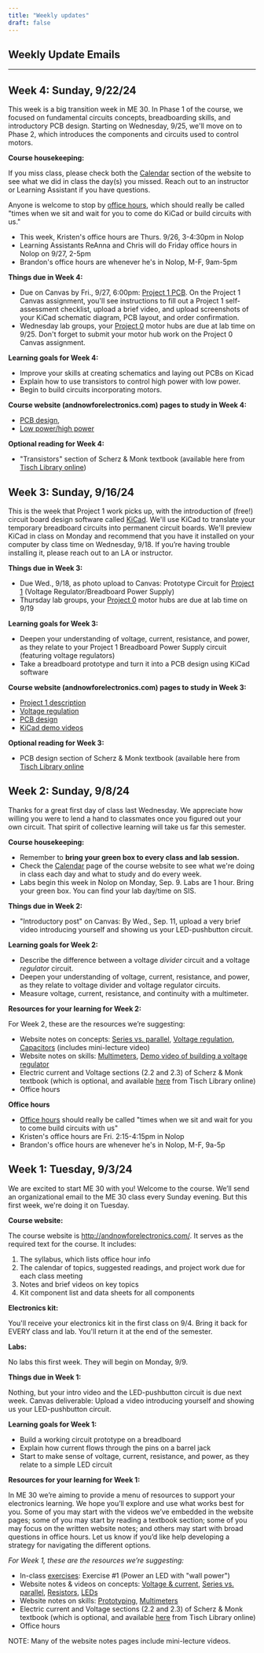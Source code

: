 ```yaml
---
title: "Weekly updates"
draft: false
---
```

## Weekly Update Emails

- - -
## Week 4: Sunday, 9/22/24

This week is a big transition week in ME 30. In Phase 1 of the course, we focused on fundamental circuits concepts, breadboarding skills, and introductory PCB design. Starting on Wednesday, 9/25, we'll move on to Phase 2, which introduces the components and circuits used to control motors.

**Course housekeeping:**

If you miss class, please check both the [Calendar](http://andnowforelectronics.com/logistics/calendar/) section of the website to see what we did in class the day(s) you missed. Reach out to an instructor or Learning Assistant if you have questions.

Anyone is welcome to stop by [office hours](http://andnowforelectronics.com/logistics/syllabus/#office-hours), which should really be called "times when we sit and wait for you to come do KiCad or build circuits with us."
- This week, Kristen's office hours are Thurs. 9/26, 3-4:30pm in Nolop
- Learning Assistants ReAnna and Chris will do Friday office hours in Nolop on 9/27, 2-5pm
- Brandon's office hours are whenever he's in Nolop, M-F, 9am-5pm 

**Things due in Week 4:**
- Due on Canvas by Fri., 9/27, 6:00pm: [Project 1 PCB](http://andnowforelectronics.com/logistics/projects/#project-1). On the Project 1 Canvas assignment, you'll see instructions to fill out a Project 1 self-assessment checklist, upload a brief video, and upload screenshots of your KiCad schematic diagram, PCB layout, and order confirmation.
- Wednesday lab groups, your [Project 0](http://andnowforelectronics.com/logistics/projects/#project-0) motor hubs are due at lab time on 9/25. Don't forget to submit your motor hub work on the Project 0 Canvas assignment.

**Learning goals for Week 4:**
- Improve your skills at creating schematics and laying out PCBs on Kicad
- Explain how to use transistors to control high power with low power.
- Begin to build circuits incorporating motors.

**Course website (andnowforelectronics.com) pages to study in Week 4:**
- [PCB design](http://andnowforelectronics.com/notes/pcb/), 
- [Low power/high power](http://andnowforelectronics.com/notes/low-power-high-power/)

**Optional reading for Week 4:**
- "Transistors" section of Scherz & Monk textbook (available here from [Tisch Library online](https://tufts-primo.hosted.exlibrisgroup.com/permalink/f/k87dab/TN_cdi_askewsholts_vlebooks_9781259587559))

## Week 3: Sunday, 9/16/24

This is the week that Project 1 work picks up, with the introduction of (free!) circuit board design software called [KiCad](https://www.kicad.org/). We'll use KiCad to translate your temporary breadboard circuits into permanent circuit boards. We'll preview KiCad in class on Monday and recommend that you have it installed on your computer by class time on Wednesday, 9/18. If you’re having trouble installing it, please reach out to an LA or instructor.

**Things due in Week 3:**
- Due Wed., 9/18, as photo upload to Canvas: Prototype Circuit for [Project 1](http://andnowforelectronics.com/logistics/projects/#project-1) (Voltage Regulator/Breadboard Power Supply)
- Thursday lab groups, your [Project 0](http://andnowforelectronics.com/logistics/projects/#project-0) motor hubs are due at lab time on 9/19 

**Learning goals for Week 3:**
- Deepen your understanding of voltage, current, resistance, and power, as they relate to your Project 1 Breadboard Power Supply circuit (featuring voltage regulators)
- Take a breadboard prototype and turn it into a PCB design using KiCad software

**Course website (andnowforelectronics.com) pages to study in Week 3:**
- [Project 1 description](http://andnowforelectronics.com/logistics/projects/)
- [Voltage regulation](http://andnowforelectronics.com/notes/voltage-regulation/)
- [PCB design](http://andnowforelectronics.com/notes/pcb/)
- [KiCad demo videos](http://andnowforelectronics.com/notes/demo-videos/#kicad-for-project-1)

**Optional reading for Week 3:**
- PCB design section of Scherz & Monk textbook (available here from [Tisch Library online](https://tufts-primo.hosted.exlibrisgroup.com/permalink/f/k87dab/TN_cdi_askewsholts_vlebooks_9781259587559)

## Week 2: Sunday, 9/8/24

Thanks for a great first day of class last Wednesday. We appreciate how willing you were to lend a hand to classmates once you figured out your own circuit. That spirit of collective learning will take us far this semester.

**Course housekeeping:**
- Remember to **bring your green box to every class and lab session.**
- Check the [Calendar](http://andnowforelectronics.com/logistics/calendar/) page of the course website to see what we're doing in class each day and what to study and do every week.
- Labs begin this week in Nolop on Monday, Sep. 9. Labs are 1 hour. Bring your green box. You can find your lab day/time on SIS.

**Things due in Week 2:**
- "Introductory post" on Canvas: By Wed., Sep. 11, upload a very brief video introducing yourself and showing us your LED-pushbutton circuit.

**Learning goals for Week 2:**
- Describe the difference between a voltage *divider* circuit and a voltage *regulator* circuit.
- Deepen your understanding of voltage, current, resistance, and power, as they relate to voltage divider and voltage regulator circuits.
- Measure voltage, current, resistance, and continuity with a multimeter.

**Resources for your learning for Week 2:**

For Week 2, these are the resources we’re suggesting:
- Website notes on concepts: [Series vs. parallel](http://andnowforelectronics.com/notes/series-vs-parallel/), [Voltage regulation](http://andnowforelectronics.com/notes/voltage-regulation/), [Capacitors](http://andnowforelectronics.com/notes/capacitors/) (includes mini-lecture video)
- Website notes on skills: [Multimeters](http://andnowforelectronics.com/notes/multimeters/), [Demo video of building a voltage regulator](http://andnowforelectronics.com/notes/demo-videos/#building-a-breadboard-prototype)
- Electric current and Voltage sections (2.2 and 2.3) of Scherz & Monk textbook (which is optional, and available [here](https://tufts-primo.hosted.exlibrisgroup.com/permalink/f/k87dab/TN_cdi_askewsholts_vlebooks_9781259587559) from Tisch Library online)
- Office hours 

**Office hours**
- [Office hours](http://andnowforelectronics.com/logistics/syllabus/#office-hours) should really be called "times when we sit and wait for you to come build circuits with us"
- Kristen's office hours are Fri. 2:15-4:15pm in Nolop
- Brandon's office hours are whenever he's in Nolop, M-F, 9a-5p 


## Week 1: Tuesday, 9/3/24

We are excited to start ME 30 with you! Welcome to the course. We’ll send an organizational email to the ME 30 class every Sunday evening. But this first week, we're doing it on Tuesday.

**Course website:**

The course website is http://andnowforelectronics.com/. It serves as the required text for the course. It includes:
1. The syllabus, which lists office hour info
2. The calendar of topics, suggested readings, and project work due for each class meeting
3. Notes and brief videos on key topics
4. Kit component list and data sheets for all components

**Electronics kit:**

You'll receive your electronics kit in the first class on 9/4. Bring it back for EVERY class and lab. You'll return it at the end of the semester.

**Labs:**

No labs this first week.  They will begin on Monday, 9/9.

**Things due in Week 1:**

Nothing, but your intro video and the LED-pushbutton circuit is due next week. Canvas deliverable: Upload a video introducing yourself and showing us your LED-pushbutton circuit.

**Learning goals for Week 1:**
- Build a working circuit prototype on a breadboard 
- Explain how current flows through the pins on a barrel jack
- Start to make sense of voltage, current, resistance, and power, as they relate to a simple LED circuit

**Resources for your learning for Week 1:**

In ME 30 we’re aiming to provide a menu of resources to support your electronics learning. We hope you’ll explore and use what works best for you. Some of you may start with the videos we’ve embedded in the website pages; some of you may start by reading a textbook section; some of you may focus on the written website notes; and others may start with broad questions in office hours. Let us know if you’d like help developing a strategy for navigating the different options.

*For Week 1, these are the resources we’re suggesting:*
- In-class [exercises](http://andnowforelectronics.com/logistics/exercises/):  Exercise #1 (Power an LED with "wall power") 
- Website notes & videos on concepts: [Voltage & current](http://andnowforelectronics.com/notes/voltage-and-current/), [Series vs. parallel](http://andnowforelectronics.com/notes/series-vs-parallel/), [Resistors](http://andnowforelectronics.com/notes/resistors/), [LEDs](http://andnowforelectronics.com/notes/leds/)
- Website notes on skills: [Prototyping](http://andnowforelectronics.com/notes/prototyping/), [Multimeters](http://andnowforelectronics.com/notes/multimeters/)
- Electric current and Voltage sections (2.2 and 2.3) of Scherz & Monk textbook (which is optional, and available [here](https://tufts-primo.hosted.exlibrisgroup.com/permalink/f/k87dab/TN_cdi_askewsholts_vlebooks_9781259587559) from Tisch Library online)
- Office hours 

NOTE: Many of the website notes pages include mini-lecture videos.
